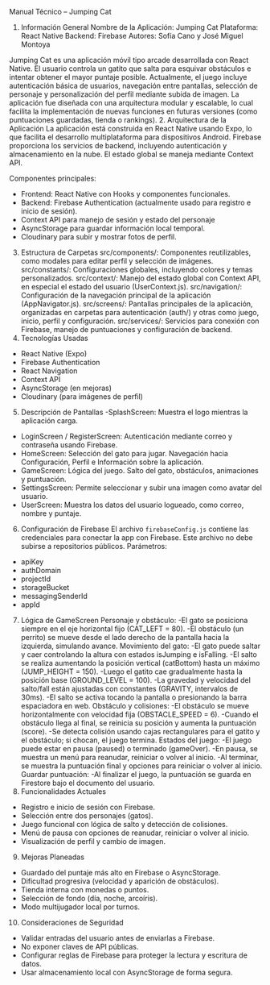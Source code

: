 Manual Técnico – Jumping Cat
1. Información General
Nombre de la Aplicación: Jumping Cat
Plataforma: React Native 
Backend: Firebase 
Autores: Sofía Cano y José Miguel Montoya

Jumping Cat es una aplicación móvil tipo arcade desarrollada con React Native. El usuario controla un gatito que salta para esquivar obstáculos e intentar obtener el mayor puntaje posible. Actualmente, el juego incluye autenticación básica de usuarios, navegación entre pantallas, selección de personaje y personalización del perfil mediante subida de imagen.
La aplicación fue diseñada con una arquitectura modular y escalable, lo cual facilita la implementación de nuevas funciones en futuras versiones (como puntuaciones guardadas, tienda o rankings).
2. Arquitectura de la Aplicación
La aplicación está construida en React Native usando Expo, lo que facilita el desarrollo multiplataforma para dispositivos Android. Firebase proporciona los servicios de backend, incluyendo autenticación y almacenamiento en la nube. El estado global se maneja mediante Context API.

Componentes principales:
- Frontend: React Native con Hooks y componentes funcionales.
- Backend: Firebase Authentication (actualmente usado para registro e inicio de sesión).
- Context API para manejo de sesión y estado del personaje
- AsyncStorage para guardar información local temporal.
- Cloudinary para subir y mostrar fotos de perfil.




3. Estructura de Carpetas
src/components/: Componentes reutilizables, como modales para editar perfil y selección de imágenes.
src/constants/: Configuraciones globales, incluyendo colores y temas personalizados.
src/context/: Manejo del estado global con Context API, en especial el estado del usuario (UserContext.js).
 src/navigation/: Configuración de la navegación principal de la aplicación (AppNavigator.js).
src/screens/: Pantallas principales de la aplicación, organizadas en carpetas para autenticación (auth/) y otras como juego, inicio, perfil y configuración.
src/services/: Servicios para conexión con Firebase, manejo de puntuaciones y configuración de backend.
4. Tecnologías Usadas
- React Native (Expo)
- Firebase Authentication
- React Navigation
- Context API
- AsyncStorage (en mejoras)
- Cloudinary (para imágenes de perfil)
5. Descripción de Pantallas
-SplashScreen: Muestra el logo mientras la aplicación carga.
- LoginScreen / RegisterScreen: Autenticación mediante correo y contraseña usando Firebase.
- HomeScreen: Selección del gato para jugar. Navegación hacia Configuración, Perfil e Información sobre la aplicación.
- GameScreen: Lógica del juego. Salto del gato, obstáculos, animaciones y puntuación.
- SettingsScreen: Permite seleccionar y subir una imagen como avatar del usuario.
- UserScreen: Muestra los datos del usuario logueado, como correo, nombre y puntaje.
6. Configuración de Firebase
El archivo `firebaseConfig.js` contiene las credenciales para conectar la app con Firebase. Este archivo no debe subirse a repositorios públicos.
Parámetros:
- apiKey
- authDomain
- projectId
- storageBucket
- messagingSenderId
- appId
7. Lógica de GameScreen
Personaje y obstáculo:
-El gato se posiciona siempre en el eje horizontal fijo (CAT_LEFT = 80).
-El obstáculo (un perrito) se mueve desde el lado derecho de la pantalla hacia la izquierda, simulando avance.
Movimiento del gato:
-El gato puede saltar y caer controlando la altura con estados isJumping e isFalling.
-El salto se realiza aumentando la posición vertical (catBottom) hasta un máximo (JUMP_HEIGHT = 150).
-Luego el gatito cae gradualmente hasta la posición base (GROUND_LEVEL = 100).
-La gravedad y velocidad del salto/fall están ajustadas con constantes (GRAVITY, intervalos de 30ms).
-El salto se activa tocando la pantalla o presionando la barra espaciadora en web.
Obstáculo y colisiones:
-El obstáculo se mueve horizontalmente con velocidad fija (OBSTACLE_SPEED = 6).
-Cuando el obstáculo llega al final, se reinicia su posición y aumenta la puntuación (score).
-Se detecta colisión usando cajas rectangulares para el gatito y el obstáculo; si chocan, el juego termina.
Estados del juego:
-El juego puede estar en pausa (paused) o terminado (gameOver).
-En pausa, se muestra un menú para reanudar, reiniciar o volver al inicio.
-Al terminar, se muestra la puntuación final y opciones para reiniciar o volver al inicio.
Guardar puntuación:
-Al finalizar el juego, la puntuación se guarda en Firestore bajo el documento del usuario.
8. Funcionalidades Actuales
- Registro e inicio de sesión con Firebase.
- Selección entre dos personajes (gatos).
- Juego funcional con lógica de salto y detección de colisiones.
- Menú de pausa con opciones de reanudar, reiniciar o volver al inicio.
- Visualización de perfil y cambio de imagen.
9. Mejoras Planeadas
- Guardado del puntaje más alto en Firebase o AsyncStorage.
- Dificultad progresiva (velocidad y aparición de obstáculos).
- Tienda interna con monedas o puntos.
- Selección de fondo (día, noche, arcoíris).
- Modo multijugador local por turnos.
10. Consideraciones de Seguridad
- Validar entradas del usuario antes de enviarlas a Firebase.
- No exponer claves de API públicas.
- Configurar reglas de Firebase para proteger la lectura y escritura de datos.
- Usar almacenamiento local con AsyncStorage de forma segura.

